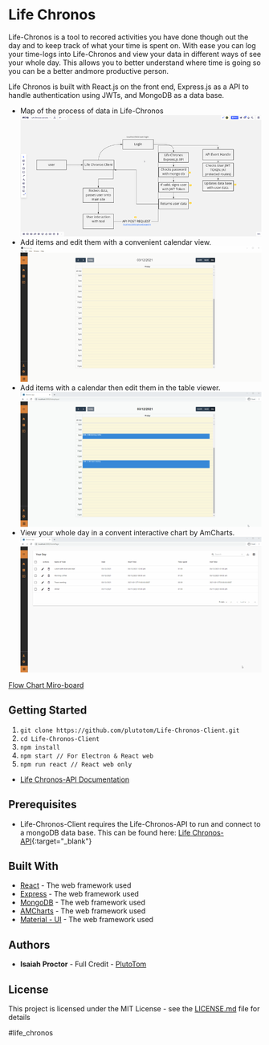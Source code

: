 # Life Chronos

Life-Chronos is a tool to recored activities you have done though out the day and to keep track of what your time is spent on. With ease you can log your time-logs into Life-Chronos and view your data in different ways of see your whole day. This allows you to better understand where time is going so you can be a better andmore productive person.

Life Chronos is built with React.js on the front end, Express.js as a API to handle authentication using JWTs, and MongoDB as a data base.

- Map of the process of data in Life-Chronos
![image](https://github.com/plutotom/Life-Chronos-Client/blob/master/assets/Life-Chronos-miro-outline.png)
- Add items and edit them with a convenient calendar view.
![image](https://github.com/plutotom/Life-Chronos-Client/blob/master/assets/Life-Chronos-calender.gif)
- Add items with a calendar then edit them in the table viewer.
![image](https://github.com/plutotom/Life-Chronos-Client/blob/master/assets/Life-Chronos-table.gif)
- View your whole day in a convent interactive chart by AmCharts.
![image](https://github.com/plutotom/Life-Chronos-Client/blob/master/assets/Life-Chronos-sidebar-time-chart.gif)

[Flow Chart Miro-board](https://miro.com/app/board/o9J_lQSgT5o=/)

## Getting Started

1. `git clone https://github.com/plutotom/Life-Chronos-Client.git`
2. `cd Life-Chronos-Client`
3. `npm install`
4. `npm start // For Electron & React web`
5. `npm run react // React web only`

- [Life Chronos-API Documentation](https://documenter.getpostman.com/view/11510427/TVt19QSo)

## Prerequisites

- Life-Chronos-Client requires the Life-Chronos-API to run and connect to a mongoDB data base. This can be found here: [Life Chronos-API](https://github.com/plutotom/Life-Chronos-API){:target="_blank"}

## Built With

- [React](https://reactjs.org/) - The web framework used
- [Express](https://expressjs.com/) - The web framework used
- [MongoDB](https://www.mongodb.com) - The web framework used
- [AMCharts](https://www.amcharts.com/) - The web framework used
- [Material - UI](https://material-ui.com/) - The web framework used

## Authors

- **Isaiah Proctor** - Full Credit - [PlutoTom](https://github.com/plutotom)

## License

This project is licensed under the MIT License - see the [LICENSE.md](LICENSE.md) file for details

#life_chronos
